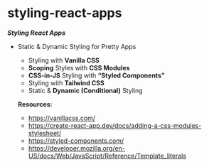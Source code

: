 # styling-react-apps

***Styling React Apps***
- Static & Dynamic Styling for Pretty Apps
    - Styling with **Vanilla CSS**
    - **Scoping** Styles with **CSS Modules**
    - **CSS-in-JS** Styling with **“Styled Components”**
    - Styling with **Tailwind CSS**
    - Static & **Dynamic (Conditional)** Styling
 
  **Resources:**
  - https://vanillacss.com/
  - https://create-react-app.dev/docs/adding-a-css-modules-stylesheet/
  - https://styled-components.com/
  - https://developer.mozilla.org/en-US/docs/Web/JavaScript/Reference/Template_literals
